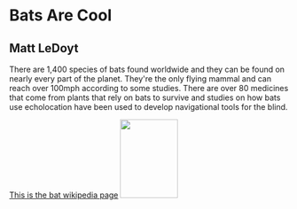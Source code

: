 <html>
<body>
<h1> Bats Are Cool </h1>
<h2> Matt LeDoyt </h2>
<p> There are 1,400 species of bats found worldwide and they can be found on nearly every part of the planet. They're the only flying mammal and can reach over 100mph according to some studies. There are over 80 medicines that come from plants that rely on bats to survive and studies on how bats use echolocation have been used to develop navigational tools for the blind. </p>
<a href="[en.wikipedia.org/wiki/Bat](https://en.wikipedia.org/wiki/Bat)"> This is the bat wikipedia page</a>
<img src="hoarybat.jpg"
 width="104"
height="142">
</body>
</html>
